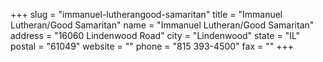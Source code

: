 +++
slug = "immanuel-lutherangood-samaritan"
title = "Immanuel Lutheran/Good Samaritan"
name = "Immanuel Lutheran/Good Samaritan"
address = "16060 Lindenwood Road"
city = "Lindenwood"
state = "IL"
postal = "61049"
website = ""
phone = "815 393-4500"
fax = ""
+++
